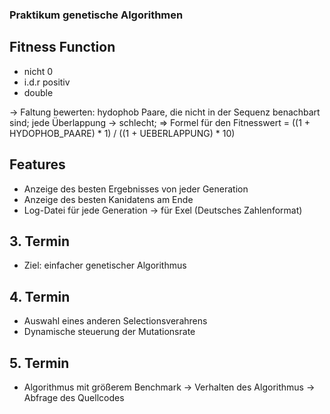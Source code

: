 ### Praktikum genetische Algorithmen

## Fitness Function
- nicht 0
- i.d.r positiv
- double

-> Faltung bewerten: hydophob Paare, die nicht in der Sequenz benachbart sind; jede Überlappung -> schlecht;
=> Formel für den Fitnesswert
= ((1 + HYDOPHOB_PAARE) * 1) / ((1 + UEBERLAPPUNG) * 10)

## Features
- Anzeige des besten Ergebnisses von jeder Generation
- Anzeige des besten Kanidatens am Ende
- Log-Datei für jede Generation -> für Exel (Deutsches Zahlenformat)

## 3. Termin
- Ziel: einfacher genetischer Algorithmus

## 4. Termin
- Auswahl eines anderen Selectionsverahrens
- Dynamische steuerung der Mutationsrate

## 5. Termin
- Algorithmus mit größerem Benchmark
-> Verhalten des Algorithmus
-> Abfrage des Quellcodes